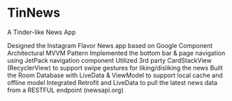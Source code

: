 # TinNews
A Tinder-like News App

Designed the Instagram Flavor News app based on Google Component Architectural MVVM Pattern
Implemented the bottom bar & page navigation using JetPack navigation component
Utilized 3rd party CardStackView (RecyclerView) to support swipe gestures for liking/disliking the news
Built the Room Database with LiveData & ViewModel to support local cache and offline model
Integrated Retrofit and LiveData to pull the latest news data from a RESTFUL endpoint (newsapi.org)
